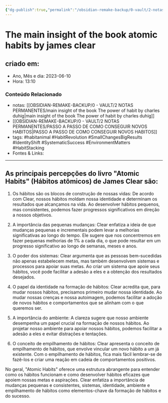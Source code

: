 ```yaml
---
{"dg-publish":true,"permalink":"/obsidian-remake-backup/0-vault/2-notas-permanentes/the-main-insight-of-the-book-atomic-habits-by-james-clear/","tags":["permanente","habitanimal","HabitRevolution","SmallChangesBigResults","IdentityShift","SystematicSuccess","EnvironmentMatters","HabitStacking"],"dgHomeLink":true,"dgShowLocalGraph":true,"dgShowFileTree":true,"dgEnableSearch":true,"noteIcon":""}
---
```


# The main insight of the book atomic habits by james clear

## criado em: 
-  Ano, Mês e dia: 2023-06-10
- Hora: 13:10

### Conteúdo Relacionado
- notas: [[OBSIDIAN-REMAKE-BACKUP/0 - VAULT/2 NOTAS PERMANENTES/main insight of the book The power of habit by charles duhig\|main insight of the book The power of habit by charles duhig]]
- [[OBSIDIAN-REMAKE-BACKUP/0 - VAULT/2 NOTAS PERMANENTES/PASSO A PASSO DE COMO CONSEGUIR NOVOS HABITOS\|PASSO A PASSO DE COMO CONSEGUIR NOVOS HABITOS]]
- tags: #habitanimal #HabitRevolution #SmallChangesBigResults #IdentityShift #SystematicSuccess #EnvironmentMatters #HabitStacking
- Fontes & Links: 
---

## As principais percepções do livro "Atomic Habits" (Hábitos atômicos) de James Clear são:

1. Os hábitos são os blocos de construção de nossas vidas: De acordo com Clear, nossos hábitos moldam nossa identidade e determinam os resultados que alcançamos na vida. Ao desenvolver hábitos pequenos, mas consistentes, podemos fazer progressos significativos em direção a nossos objetivos.
    
2. A importância das pequenas mudanças: Clear enfatiza a ideia de que mudanças pequenas e incrementais podem levar a melhorias significativas ao longo do tempo. Ele sugere que nos concentremos em fazer pequenas melhorias de 1% a cada dia, o que pode resultar em um progresso significativo ao longo de semanas, meses e anos.
    
3. O poder dos sistemas: Clear argumenta que as pessoas bem-sucedidas não apenas estabelecem metas, mas também desenvolvem sistemas e processos para apoiar suas metas. Ao criar um sistema que apoie seus hábitos, você pode facilitar a adesão a eles e a obtenção dos resultados desejados.
    
4. O papel da identidade na formação de hábitos: Clear acredita que, para mudar nossos hábitos, precisamos primeiro mudar nossa identidade. Ao mudar nossas crenças e nossa autoimagem, podemos facilitar a adoção de novos hábitos e comportamentos que se alinham com o que queremos ser.
    
5. A importância do ambiente: A clareza sugere que nosso ambiente desempenha um papel crucial na formação de nossos hábitos. Ao projetar nosso ambiente para apoiar nossos hábitos, podemos facilitar a adesão a eles e evitar distrações e tentações.
    
6. O conceito de empilhamento de hábitos: Clear apresenta o conceito de empilhamento de hábitos, que envolve vincular um novo hábito a um já existente. Com o empilhamento de hábitos, fica mais fácil lembrar-se de fazê-los e criar uma reação em cadeia de comportamentos positivos.

No geral, "Atomic Habits" oferece uma estrutura abrangente para entender como os hábitos funcionam e como desenvolver hábitos eficazes que apoiem nossas metas e aspirações. Clear enfatiza a importância de mudanças pequenas e consistentes, sistemas, identidade, ambiente e empilhamento de hábitos como elementos-chave da formação de hábitos e do sucesso.
